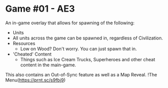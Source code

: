 # Game #01 - AE3
 An in-game overlay that allows for spawning of the following:
* Units
 * All units across the game can be spawned in, regardless of Civilization.
* Resources
  * Low on Wood? Don't worry. You can just spawn that in.
* 'Cheated' Content
  * Things such as Ice Cream Trucks, Superheroes and other cheat content in the main-game.
 
 This also contains an Out-of-Sync feature as well as a Map Reveal.
  !The Menu(https://prnt.sc/s9fbj9)
 
